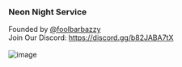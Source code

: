 ### Neon Night Service
Founded by [@foolbarbazzy](https://github.com/foolbarbazzy)<br>
Join Our Discord: https://discord.gg/b82JABA7tX<br>
<br>
![image](https://i.ibb.co/PwgkQzz/smaal.png)
